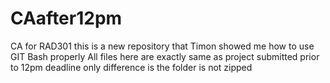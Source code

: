 CAafter12pm
===========
CA for RAD301 this is a new repository that Timon showed me how to use GIT Bash properly
All files here are exactly same as project submitted prior to 12pm deadline only difference is the folder is not zipped 
